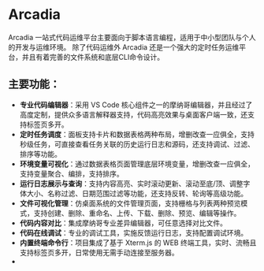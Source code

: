# Arcadia

Arcadia 一站式代码运维平台主要面向于脚本语言编程，适用于中小型团队与个人的开发与运维环境。
除了代码运维外 Arcadia 还是一个强大的定时任务运维平台，并且有着完善的文件系统和底层CLI命令设计。

## 主要功能：

- **专业代码编辑器**：采用 VS Code 核心组件之一的摩纳哥编辑器，并且经过了高度定制，提供众多语言解释器支持，代码高亮效果与桌面客户端一致，还支持标签页多开。
- **定时任务调度**：面板支持卡片和数据表格两种布局，增删改查一应俱全，支持秒级任务，可直接查看任务关联的历史运行日志和源码，还支持调试、过滤、排序等功能。
- **环境变量可视化**：通过数据表格页面管理底层环境变量，增删改查一应俱全，支持变量聚合、编排，支持排序。
- **运行日志展示与查询**：支持内容高亮、实时滚动更新、滚动至底/顶、调整字体大小、名称过滤、日期范围过滤等功能，还支持反转、轮询等高级功能。
- **文件可视化管理**：仿桌面系统的文件管理页面，支持栅格与列表两种预览模式，支持创建、删除、重命名、上传、下载、删除、预览、编辑等操作。
- **代码内容对比**：集成摩纳哥专业差异编辑器，可任意选择对比文件。
- **代码在线调试**：专业的调试工具，实施反馈运行日志，支持配置调试环境。
- **内置终端命令行**：项目集成了基于 Xterm.js 的 WEB 终端工具，实时、流畅且支持标签页多开，日常使用无需手动连接至服务器。
- 
